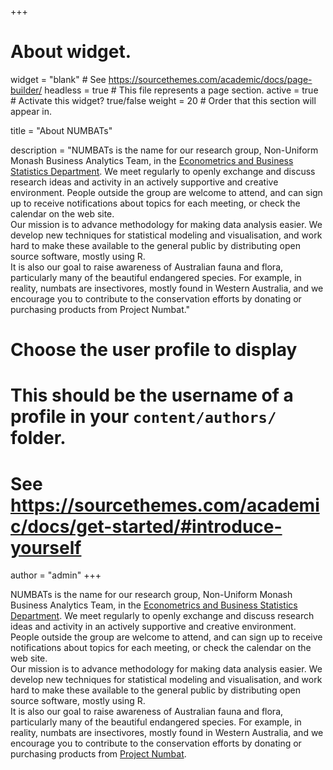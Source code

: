 +++
# About widget.
widget = "blank"  # See https://sourcethemes.com/academic/docs/page-builder/
headless = true  # This file represents a page section.
active = true  # Activate this widget? true/false
weight = 20  # Order that this section will appear in.

title = "About NUMBATs"

description = "NUMBATs is the name for our research group, Non-Uniform Monash Business Analytics Team, in the [Econometrics and Business Statistics Department](https://www.monash.edu/business/ebs). We meet regularly to openly exchange and discuss research ideas and activity in an actively supportive and creative environment. People outside the group are welcome to attend, and can sign up to receive notifications about topics for each meeting, or check the calendar on the web site. <br> Our mission is to advance methodology for making data analysis easier. We develop new techniques for statistical modeling and visualisation, and work hard to make these available to the general public by distributing open source software, mostly using R. <br> It is also our goal to raise awareness of Australian fauna and flora, particularly many of the beautiful endangered species. For example, in reality, numbats are insectivores, mostly found in Western Australia, and we encourage you to contribute to the conservation efforts by donating or purchasing products from Project Numbat."
# Choose the user profile to display
# This should be the username of a profile in your `content/authors/` folder.
# See https://sourcethemes.com/academic/docs/get-started/#introduce-yourself
author = "admin"
+++

NUMBATs is the name for our research group, Non-Uniform Monash Business Analytics Team, in the [Econometrics and Business Statistics Department](https://www.monash.edu/business/ebs). We meet regularly to openly exchange and discuss research ideas and activity in an actively supportive and creative environment. People outside the group are welcome to attend, and can sign up to receive notifications about topics for each meeting, or check the calendar on the web site. <br> Our mission is to advance methodology for making data analysis easier. We develop new techniques for statistical modeling and visualisation, and work hard to make these available to the general public by distributing open source software, mostly using R. <br> It is also our goal to raise awareness of Australian fauna and flora, particularly many of the beautiful endangered species. For example, in reality, numbats are insectivores, mostly found in Western Australia, and we encourage you to contribute to the conservation efforts by donating or purchasing products from [Project Numbat](http://www.numbat.org.au).
